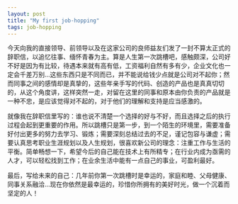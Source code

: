 ```yaml
---
layout: post
title: "My first job-hopping"
tags: job-hopping
---
```


今天向我的直接领导、前领导以及在这家公司的良师益友们发了一封不算太正式的辞职信，以追忆往事、缅怀青春为主。算是人生第一次跳槽吧，感触颇深，公司好不好是因为有比较，待遇本来就有高有低，工资福利自然有多有少，企业文化也一定会千差万别…这些东西只是不同而已，并不能说给钱少点就是公司对不起你；然而同事之间的感情却是真挚的，这些年亲手写的代码、创造的产品也是真真切切的，从这个角度讲，这样突然一走，对留在这里的同事和原本由你负责的产品就是一种不忠，是应该觉得对不起的，对于他们的理解和支持是应当感激的。

就像我在辞职信里写的：谁也说不清楚一个选择的好与不好，而且选择之后的执行过程会起到更重要的作用。所以跳槽只是第一步，到一个陌生的环境里，需要准备好付出更多的努力去学习、锻炼；需要深刻总结过去的不足，谨记包容与谦虚；需要认真思考职业生涯规划以及人生规划，很喜欢新公司的理念：注重工作与生活的平衡。简单畅想一下，希望今后的自己能在技术上有所精专；在行业内成为亟需的人才，可以轻松找到工作；在业余生活中能有一点自己的事业，可盈利最好。

最后，写给未来的自己：几年前你第一次跳槽时是幸运的，家庭和睦、父母健康、同事关系融洽…现在你依然是最幸运的，珍惜你所拥有的美好时光，做一个沉着而坚定的人！
